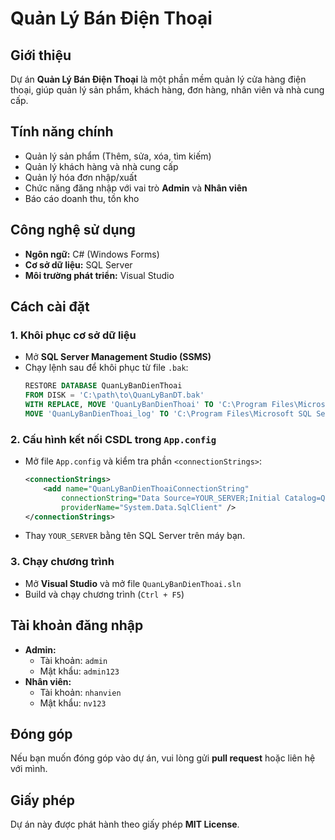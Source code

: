 # Quản Lý Bán Điện Thoại

## Giới thiệu
Dự án **Quản Lý Bán Điện Thoại** là một phần mềm quản lý cửa hàng điện thoại, giúp quản lý sản phẩm, khách hàng, đơn hàng, nhân viên và nhà cung cấp.

## Tính năng chính
- Quản lý sản phẩm (Thêm, sửa, xóa, tìm kiếm)
- Quản lý khách hàng và nhà cung cấp
- Quản lý hóa đơn nhập/xuất
- Chức năng đăng nhập với vai trò **Admin** và **Nhân viên**
- Báo cáo doanh thu, tồn kho

## Công nghệ sử dụng
- **Ngôn ngữ:** C# (Windows Forms)
- **Cơ sở dữ liệu:** SQL Server
- **Môi trường phát triển:** Visual Studio

## Cách cài đặt
### 1. Khôi phục cơ sở dữ liệu
- Mở **SQL Server Management Studio (SSMS)**
- Chạy lệnh sau để khôi phục từ file `.bak`:
  ```sql
  RESTORE DATABASE QuanLyBanDienThoai
  FROM DISK = 'C:\path\to\QuanLyBanDT.bak'
  WITH REPLACE, MOVE 'QuanLyBanDienThoai' TO 'C:\Program Files\Microsoft SQL Server\MSSQL\Data\QuanLyBanDienThoai.mdf',
  MOVE 'QuanLyBanDienThoai_log' TO 'C:\Program Files\Microsoft SQL Server\MSSQL\Data\QuanLyBanDienThoai.ldf'
  ```
  
### 2. Cấu hình kết nối CSDL trong `App.config`
- Mở file `App.config` và kiểm tra phần `<connectionStrings>`:
  ```xml
  <connectionStrings>
      <add name="QuanLyBanDienThoaiConnectionString"
          connectionString="Data Source=YOUR_SERVER;Initial Catalog=QuanLyBanDienThoai;Integrated Security=True"
          providerName="System.Data.SqlClient" />
  </connectionStrings>
  ```
- Thay `YOUR_SERVER` bằng tên SQL Server trên máy bạn.

### 3. Chạy chương trình
- Mở **Visual Studio** và mở file `QuanLyBanDienThoai.sln`
- Build và chạy chương trình (`Ctrl + F5`)

## Tài khoản đăng nhập
- **Admin:**  
  - Tài khoản: `admin`  
  - Mật khẩu: `admin123`
- **Nhân viên:**  
  - Tài khoản: `nhanvien`  
  - Mật khẩu: `nv123`

## Đóng góp
Nếu bạn muốn đóng góp vào dự án, vui lòng gửi **pull request** hoặc liên hệ với mình.

## Giấy phép
Dự án này được phát hành theo giấy phép **MIT License**.
